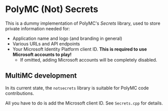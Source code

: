 # PolyMC (Not) Secrets

This is a dummy implementation of PolyMC's _Secrets_ library, used to store private information needed for:
- Application name and logo (and branding in general)
- Various URLs and API endpoints
- Your Microsoft Identity Platform client ID. **This is required to use Microsoft accounts to play!**
  - If omitted, adding Microsoft accounts will be completely disabled.

## MultiMC development

In its current state, the `notsecrets` library is suitable for PolyMC code contributions.

All you have to do is add the Microsoft client ID. See `Secrets.cpp` for details.
